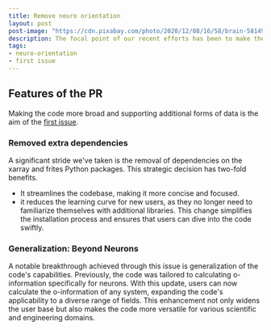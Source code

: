 ```yaml
---
title: Remove neuro orientation
layout: post
post-image: "https://cdn.pixabay.com/photo/2020/12/08/16/58/brain-5814971_640.jpg"
description: The focal point of our recent efforts has been to make the code more robust and accommodating for various types of data. The first issue we addressed centered around this goal. We recognized the importance of enabling users to work with different data forms, beyond the specific use case of neurons that was previously targeted. This expanded capability opens up new avenues for application and empowers a wider user base.
tags:
- neuro-orientation
- first issue
---
```

## Features of the PR
Making the code more broad and supporting additional forms of data is the aim of the [first issue](https://github.com/brainets/hoi/pull/4).

### Removed extra dependencies
A significant stride we've taken is the removal of dependencies on the xarray and frites Python packages. This strategic decision has two-fold benefits.   
- It streamlines the codebase, making it more concise and focused.
- it reduces the learning curve for new users, as they no longer need to familiarize themselves with additional libraries. This change simplifies the installation process and ensures that users can dive into the code swiftly.
  
### Generalization: Beyond Neurons  
A notable breakthrough achieved through this issue is generalization of the code's capabilities. Previously, the code was tailored to calculating o-information specifically for neurons. With this update, users can now calculate the o-information of any system, expanding the code's applicability to a diverse range of fields. This enhancement not only widens the user base but also makes the code more versatile for various scientific and engineering domains.
